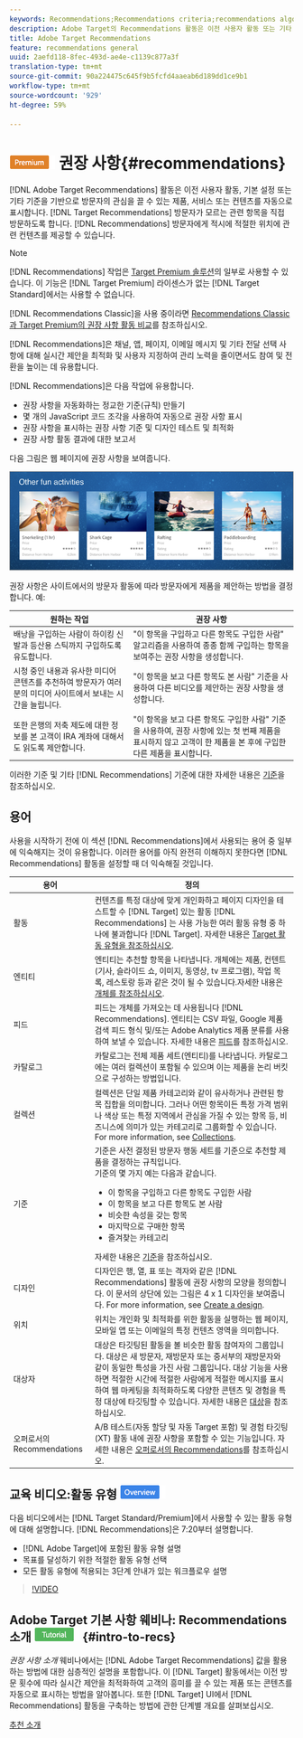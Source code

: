 ```yaml
---
keywords: Recommendations;Recommendations criteria;recommendations algorithms;recommendations activity;criteria;recommendations targeting;recs
description: Adobe Target의 Recommendations 활동은 이전 사용자 활동 또는 기타 알고리즘을 기반으로 고객의 관심을 끌 수 있는 제품 또는 컨텐츠를 자동으로 표시합니다. 권장 사항은 고객이 모를 수 있는 관련 항목을 고객에게 표시하는 데 도움이 됩니다.
title: Adobe Target Recommendations
feature: recommendations general
uuid: 2aefd118-8fec-493d-ae4e-c1139c877a3f
translation-type: tm+mt
source-git-commit: 90a224475c645f9b5fcfd4aaeab6d189dd1ce9b1
workflow-type: tm+mt
source-wordcount: '929'
ht-degree: 59%

---
```



# ![PREMIUM](/help/assets/premium.png) 권장 사항{#recommendations}

[!DNL Adobe Target Recommendations] 활동은 이전 사용자 활동, 기본 설정 또는 기타 기준을 기반으로 방문자의 관심을 끌 수 있는 제품, 서비스 또는 컨텐츠를 자동으로 표시합니다. [!DNL Target Recommendations] 방문자가 모르는 관련 항목을 직접 방문하도록 합니다. [!DNL Recommendations] 방문자에게 적시에 적절한 위치에 관련 컨텐츠를 제공할 수 있습니다.

>[!NOTE]
>
>[!DNL Recommendations] 작업은 [Target Premium 솔루션](/help/c-intro/intro.md#premium)의 일부로 사용할 수 있습니다. 이 기능은 [!DNL Target Premium] 라이센스가 없는 [!DNL Target Standard]에서는 사용할 수 없습니다.
>
>[!DNL Recommendations Classic]을 사용 중이라면 [Recommendations Classic과 Target Premium의 권장 사항 활동 비교](../c-recommendations/c-recommendations-faq/recommendations-classic-versus-recommendations-activities-target-premium.md#concept_A80223EF66634EA380580C2823A581C5)를 참조하십시오.

[!DNL Recommendations]은 채널, 앱, 페이지, 이메일 메시지 및 기타 전달 선택 사항에 대해 실시간 제안을 최적화 및 사용자 지정하여 관리 노력을 줄이면서도 참여 및 전환을 높이는 데 유용합니다.

[!DNL Recommendations]은 다음 작업에 유용합니다.

* 권장 사항을 자동화하는 정교한 기준(규칙) 만들기
* 몇 개의 JavaScript 코드 조각을 사용하여 자동으로 권장 사항 표시
* 권장 사항을 표시하는 권장 사항 기준 및 디자인 테스트 및 최적화
* 권장 사항 활동 결과에 대한 보고서

다음 그림은 웹 페이지에 권장 사항을 보여줍니다.

![](assets/velocity_example.png)

권장 사항은 사이트에서의 방문자 활동에 따라 방문자에게 제품을 제안하는 방법을 결정합니다. 예:

| 원하는 작업 | 권장 사항 |
|--- |--- |
| 배낭을 구입하는 사람이 하이킹 신발과 등산용 스틱까지 구입하도록 유도합니다. | &quot;이 항목을 구입하고 다른 항목도 구입한 사람&quot; 알고리즘을 사용하여 종종 함께 구입하는 항목을 보여주는 권장 사항을 생성합니다. |
| 시청 중인 내용과 유사한 미디어 콘텐츠를 추천하여 방문자가 여러분의 미디어 사이트에서 보내는 시간을 늘립니다. | &quot;이 항목을 보고 다른 항목도 본 사람&quot; 기준을 사용하여 다른 비디오를 제안하는 권장 사항을 생성합니다. |
| 또한 은행의 저축 제도에 대한 정보를 본 고객이 IRA 계좌에 대해서도 읽도록 제안합니다. | &quot;이 항목을 보고 다른 항목도 구입한 사람&quot; 기준을 사용하여, 권장 사항에 있는 첫 번째 제품을 표시하지 않고 고객이 한 제품을 본 후에 구입한 다른 제품을 표시합니다. |

이러한 기준 및 기타 [!DNL Recommendations] 기준에 대한 자세한 내용은 [기준](../c-recommendations/c-algorithms/algorithms.md#concept_4BD01DC437F543C0A13621C93A302750)을 참조하십시오.

## 용어

사용을 시작하기 전에 이 섹션 [!DNL Recommendations]에서 사용되는 용어 중 일부에 익숙해지는 것이 유용합니다. 이러한 용어를 아직 완전히 이해하지 못한다면 [!DNL Recommendations] 활동을 설정할 때 더 익숙해질 것입니다.

| 용어 | 정의 |
| --- | --- |
| 활동 | 컨텐츠를 특정 대상에 맞게 개인화하고 페이지 디자인을 테스트할 수 [!DNL Target] 있는 활동 [!DNL Recommendations] 는 사용 가능한 여러 활동 유형 중 하나에 불과합니다 [!DNL Target]. 자세한 내용은 [Target 활동 유형을 참조하십시오](/help/c-activities/target-activities-guide.md). |
| 엔티티 | 엔티티는 추천할 항목을 나타냅니다. 개체에는 제품, 컨텐트(기사, 슬라이드 쇼, 이미지, 동영상, tv 프로그램), 작업 목록, 레스토랑 등과 같은 것이 될 수 있습니다.자세한 내용은 [개체를 참조하십시오](/help/c-recommendations/c-products/products.md). |
| 피드 | 피드는 개체를 가져오는 데 사용됩니다 [!DNL Recommendations]. 엔티티는 CSV 파일, Google 제품 검색 피드 형식 및/또는 Adobe Analytics 제품 분류를 사용하여 보낼 수 있습니다. 자세한 내용은 [피드](/help/c-recommendations/c-products/feeds.md)를 참조하십시오. |
| 카탈로그 | 카탈로그는 전체 제품 세트(엔티티)를 나타냅니다. 카탈로그에는 여러 컬렉션이 포함될 수 있으며 이는 제품을 논리 버킷으로 구성하는 방법입니다. |
| 컬렉션 | 컬렉션은 단일 제품 카테고리와 같이 유사하거나 관련된 항목 집합을 의미합니다. 그러나 어떤 항목이든 특정 가격 범위나 색상 또는 특정 지역에서 관심을 가질 수 있는 항목 등, 비즈니스에 의미가 있는 카테고리로 그룹화할 수 있습니다. For more information, see [Collections](/help/c-recommendations/c-products/collections.md). |
| 기준 | 기준은 사전 결정된 방문자 행동 세트를 기준으로 추천할 제품을 결정하는 규칙입니다.<br>기준의 몇 가지 예는 다음과 같습니다. <ul><li>이 항목을 구입하고 다른 항목도 구입한 사람</li><li>이 항목을 보고 다른 항목도 본 사람</li><li>비슷한 속성을 갖는 항목</li><li>마지막으로 구매한 항목</li><li>즐겨찾는 카테고리</li></ul>  자세한 내용은 [기준](/help/c-recommendations/c-algorithms/algorithms.md)을 참조하십시오. |
| 디자인 | 디자인은 행, 열, 표 또는 격자와 같은 [!DNL Recommendations] 활동에 권장 사항의 모양을 정의합니다. 이 문서의 상단에 있는 그림은 4 x 1 디자인을 보여줍니다. For more information, see [Create a design](/help/c-recommendations/c-design-overview/create-design.md). |
| 위치 | 위치는 개인화 및 최적화를 위한 활동을 실행하는 웹 페이지, 모바일 앱 또는 이메일의 특정 컨텐츠 영역을 의미합니다. |
| 대상자 | 대상은 타깃팅된 활동을 볼 비슷한 활동 참여자의 그룹입니다. 대상은 새 방문자, 재방문자 또는 중서부의 재방문자와 같이 동일한 특성을 가진 사람 그룹입니다. 대상 기능을 사용하면 적절한 시간에 적절한 사람에게 적절한 메시지를 표시하여 웹 마케팅을 최적화하도록 다양한 콘텐츠 및 경험을 특정 대상에 타깃팅할 수 있습니다. 자세한 내용은 [대상](/help/c-target/target.md)을 참조하십시오. |
| 오퍼로서의 Recommendations | A/B 테스트(자동 할당 및 자동 Target 포함) 및 경험 타깃팅(XT) 활동 내에 권장 사항을 포함할 수 있는 기능입니다. 자세한 내용은 [오퍼로서의 Recommendations](/help/c-recommendations/recommendations-as-an-offer.md)를 참조하십시오. |

## 교육 비디오:활동 유형 ![개요 배지](/help/assets/overview.png)

다음 비디오에서는 [!DNL Target Standard/Premium]에서 사용할 수 있는 활동 유형에 대해 설명합니다. [!DNL Recommendations]은 7:20부터 설명합니다.

* [!DNL Adobe Target]에 포함된 활동 유형 설명
* 목표를 달성하기 위한 적절한 활동 유형 선택
* 모든 활동 유형에 적용되는 3단계 안내가 있는 워크플로우 설명

>[!VIDEO](https://video.tv.adobe.com/v/17386)

## Adobe Target 기본 사항 웨비나: Recommendations 소개 ![자습서 배지](/help/assets/tutorial.png) {#intro-to-recs}

*권장 사항 소개* 웨비나에서는 [!DNL Adobe Target Recommendations] 값을 활용하는 방법에 대한 심층적인 설명을 포함합니다. 이 [!DNL Target] 활동에서는 이전 방문 횟수에 따라 실시간 제안을 최적화하여 고객의 흥미를 끌 수 있는 제품 또는 콘텐츠를 자동으로 표시하는 방법을 알아봅니다. 또한 [!DNL Target] UI에서 [!DNL Recommendations] 활동을 구축하는 방법에 관한 단계별 개요를 살펴보십시오.

[추천 소개](https://adobecustomersuccess.adobeconnect.com/p8gt31drhs3e/?OWASP_CSRFTOKEN=4bd6cac5d0806167ee0a5449ba93d6300548d09c922bcb751c38973897a5703a)